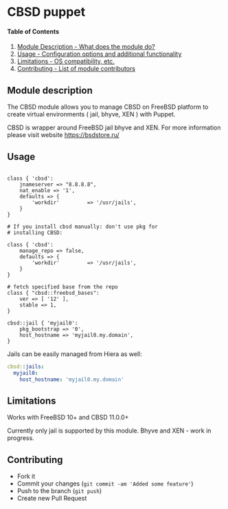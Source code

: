 # CBSD puppet

#### Table of Contents

1. [Module Description - What does the module do?](#module-description)
2. [Usage - Configuration options and additional functionality](#usage)
3. [Limitations - OS compatibility, etc.](#limitations)
4. [Contributing - List of module contributors](#contributing)

## Module description

The CBSD module allows you to manage CBSD on FreeBSD platform to create virtual environments ( jail, bhyve, XEN ) with Puppet.

CBSD is wrapper around FreeBSD jail bhyve and XEN. For more information please visit website https://bsdstore.ru/

## Usage

```Puppet

class { 'cbsd':
	jnameserver => "8.8.8.8",
	nat_enable => '1',
	defaults => {
		'workdir'         => '/usr/jails',
	}
}

# If you install cbsd manually: don't use pkg for
# installing CBSD:

class { 'cbsd':
	manage_repo => false,
	defaults => {
		'workdir'         => '/usr/jails',
	}
}

# fetch specified base from the repo
class { "cbsd::freebsd_bases":
	ver => [ '12' ],
	stable => 1,
}

cbsd::jail { 'myjail0':
	pkg_bootstrap => '0',
	host_hostname => 'myjail0.my.domain',
}

```

Jails can be easily managed from Hiera as well:
```YAML
cbsd::jails:
  myjail0:
    host_hostname: 'myjail0.my.domain'
```

## Limitations

Works with FreeBSD 10+ and CBSD 11.0.0+

Currently only jail is supported by this module. Bhyve and XEN - work in progress.

## Contributing

* Fork it
* Commit your changes (`git commit -am 'Added some feature'`)
* Push to the branch (`git push`)
* Create new Pull Request
